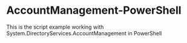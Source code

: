 # AccountManagement-PowerShell
This is the script example working with System.DirectoryServices.AccountManagement in PowerShell
